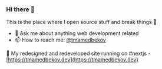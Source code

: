 ### Hi there 👋

This is the place where I open source stuff and break things 🤣

- 💬 Ask me about anything web development related
- 📫 How to reach me: [@tmamedbekov](https://twitter.com/tmamedbekov)

📕 My redesigned and redeveloped site running on #nextjs - [https://tmamedbekov.dev](https://tmamedbekov.dev)

